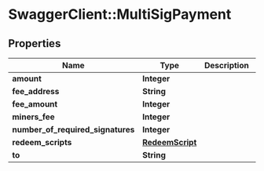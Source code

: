# SwaggerClient::MultiSigPayment

## Properties
Name | Type | Description | Notes
------------ | ------------- | ------------- | -------------
**amount** | **Integer** |  | [optional] 
**fee_address** | **String** |  | [optional] 
**fee_amount** | **Integer** |  | [optional] 
**miners_fee** | **Integer** |  | [optional] 
**number_of_required_signatures** | **Integer** |  | [optional] 
**redeem_scripts** | [**RedeemScript**](RedeemScript.md) |  | [optional] 
**to** | **String** |  | [optional] 


